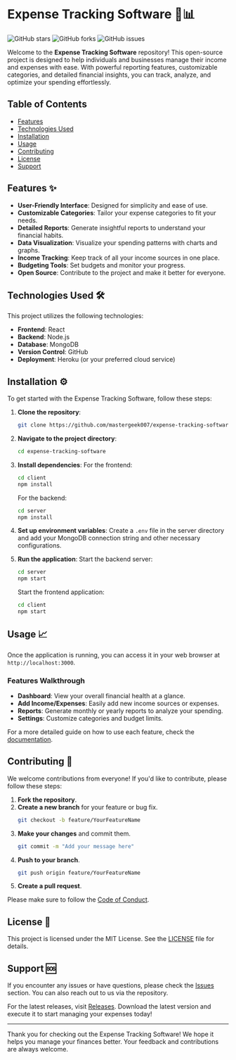 # Expense Tracking Software 🏦📊

![GitHub stars](https://img.shields.io/github/stars/mastergeek007/expense-tracking-software?style=social)
![GitHub forks](https://img.shields.io/github/forks/mastergeek007/expense-tracking-software?style=social)
![GitHub issues](https://img.shields.io/github/issues/mastergeek007/expense-tracking-software)

Welcome to the **Expense Tracking Software** repository! This open-source project is designed to help individuals and businesses manage their income and expenses with ease. With powerful reporting features, customizable categories, and detailed financial insights, you can track, analyze, and optimize your spending effortlessly.

## Table of Contents

- [Features](#features)
- [Technologies Used](#technologies-used)
- [Installation](#installation)
- [Usage](#usage)
- [Contributing](#contributing)
- [License](#license)
- [Support](#support)

## Features ✨

- **User-Friendly Interface**: Designed for simplicity and ease of use.
- **Customizable Categories**: Tailor your expense categories to fit your needs.
- **Detailed Reports**: Generate insightful reports to understand your financial habits.
- **Data Visualization**: Visualize your spending patterns with charts and graphs.
- **Income Tracking**: Keep track of all your income sources in one place.
- **Budgeting Tools**: Set budgets and monitor your progress.
- **Open Source**: Contribute to the project and make it better for everyone.

## Technologies Used 🛠️

This project utilizes the following technologies:

- **Frontend**: React
- **Backend**: Node.js
- **Database**: MongoDB
- **Version Control**: GitHub
- **Deployment**: Heroku (or your preferred cloud service)

## Installation ⚙️

To get started with the Expense Tracking Software, follow these steps:

1. **Clone the repository**:
   ```bash
   git clone https://github.com/mastergeek007/expense-tracking-software.git
   ```

2. **Navigate to the project directory**:
   ```bash
   cd expense-tracking-software
   ```

3. **Install dependencies**:
   For the frontend:
   ```bash
   cd client
   npm install
   ```

   For the backend:
   ```bash
   cd server
   npm install
   ```

4. **Set up environment variables**:
   Create a `.env` file in the server directory and add your MongoDB connection string and other necessary configurations.

5. **Run the application**:
   Start the backend server:
   ```bash
   cd server
   npm start
   ```

   Start the frontend application:
   ```bash
   cd client
   npm start
   ```

## Usage 📈

Once the application is running, you can access it in your web browser at `http://localhost:3000`. 

### Features Walkthrough

- **Dashboard**: View your overall financial health at a glance.
- **Add Income/Expenses**: Easily add new income sources or expenses.
- **Reports**: Generate monthly or yearly reports to analyze your spending.
- **Settings**: Customize categories and budget limits.

For a more detailed guide on how to use each feature, check the [documentation](https://github.com/mastergeek007/expense-tracking-software/wiki).

## Contributing 🤝

We welcome contributions from everyone! If you'd like to contribute, please follow these steps:

1. **Fork the repository**.
2. **Create a new branch** for your feature or bug fix.
   ```bash
   git checkout -b feature/YourFeatureName
   ```
3. **Make your changes** and commit them.
   ```bash
   git commit -m "Add your message here"
   ```
4. **Push to your branch**.
   ```bash
   git push origin feature/YourFeatureName
   ```
5. **Create a pull request**.

Please make sure to follow the [Code of Conduct](https://github.com/mastergeek007/expense-tracking-software/blob/main/CODE_OF_CONDUCT.md).

## License 📜

This project is licensed under the MIT License. See the [LICENSE](https://github.com/mastergeek007/expense-tracking-software/blob/main/LICENSE) file for details.

## Support 🆘

If you encounter any issues or have questions, please check the [Issues](https://github.com/mastergeek007/expense-tracking-software/issues) section. You can also reach out to us via the repository.

For the latest releases, visit [Releases](https://github.com/mastergeek007/expense-tracking-software/releases). Download the latest version and execute it to start managing your expenses today!

---

Thank you for checking out the Expense Tracking Software! We hope it helps you manage your finances better. Your feedback and contributions are always welcome.